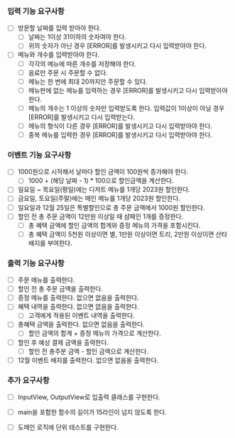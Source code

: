 ### 입력 기능 요구사항
- [ ] 방문할 날짜를 입력 받아야 한다.
  - [ ] 날짜는 1이상 31이하의 숫자여야 한다.
  - [ ] 위의 숫자가 아닌 경우 [ERROR]를 발생시키고 다시 입력받아야 한다.
- [ ] 메뉴와 개수를 입력받아야 한다.
  - [ ] 각각의 메뉴에 따른 개수를 저장해야 한다.
  - [ ] 음료만 주문 시 주문할 수 없다.
  - [ ] 메뉴는 한 번에 최대 20까지만 주문할 수 있다.
  - [ ] 메뉴판에 없는 메뉴를 입력하는 경우 [ERROR]를 발생시키고 다시 입력받아야 한다.
  - [ ] 메뉴의 개수는 1 이상의 숫자만 입력받도록 한다. 입력값이 1이상이 아닐 경우 [ERROR]를 발생시키고 다시 입력받는다.
  - [ ] 메뉴의 형식이 다른 경우 [ERROR]를 발생시키고 다시 입력받아야 한다.
  - [ ] 중복 메뉴를 입력한 경우 [ERROR]를 발생시키고 다시 입력받아야 한다.

### 이벤트 기능 요구사항
- [ ] 1000원으로 시작해서 날마다 할인 금액이 100원씩 증가해야 한다.
  - [ ] 1000 + (해당 날짜 - 1) * 100으로 할인금액을 계산한다.
- [ ] 일요일 ~ 목요일(평일)에는 디저트 메뉴를 1개당 2023원 할인한다.
- [ ] 금요일, 토요일(주말)에는 메인 메뉴를 1개당 2023원 할인한다.
- [ ] 일요일과 12월 25일은 특별할인으로 총 주문 금액에서 1000원 할인한다.
- [ ] 할인 전 총 주문 금액이 12만원 이상일 때 샴페인 1개를 증정한다.
  - [ ] 총 혜택 금액에 할인 금액의 합계와 증정 메뉴의 가격을 포함시킨다.
  - [ ] 총 혜택 금액이 5천원 이상이면 별, 1만원 이상이면 트리, 2만원 이상이면 산타 배지를 부여한다.

### 출력 기능 요구사항
- [ ] 주문 메뉴를 출력한다.
- [ ] 할인 전 총 주문 금액을 출력한다.
- [ ] 증정 메뉴를 출력한다. 없으면 없음을 출력한다.
- [ ] 혜택 내역을 출력한다. 없으면 없음을 출력한다.
  - [ ] 고객에게 적용된 이벤트 내역을 출력한다.
- [ ] 총혜택 금액을 출력한다. 없으면 없음을 출력한다.
  - [ ] 할인 금액의 합계 + 증정 메뉴의 가격으로 계산한다.
- [ ] 할인 후 예상 결제 금액을 출력한다.
  - [ ] 할인 전 총주분 금액 - 할인 금액으로 계산한다.
- [ ] 12월 이벤트 배지를 출력한다. 없으면 없음을 출력한다.

### 추가 요구사항
- [ ] InputView, OutputView로 입출력 클래스를 구현한다.
- [ ] main을 포함한 함수의 길이가 15라인이 넘지 않도록 한다.
- [ ] 도메인 로직에 단위 테스트를 구현한다.


